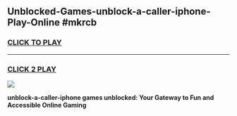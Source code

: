 
## Unblocked-Games-unblock-a-caller-iphone-Play-Online #mkrcb
<h3>
<a href="https://news.freeplayer.one?title=unblock-a-caller-iphone&ref=3">CLICK TO PLAY</a></h3>
<hr>

<h3>
<a href="https://news.freeplayer.one?title=unblock-a-caller-iphone&ref=3">CLICK 2 PLAY</a>
  
</h3>

<a href="https://news.freeplayer.one?title=unblock-a-caller-iphone&ref=3"><img src="https://clearcache.store/games.png"></a>


**unblock-a-caller-iphone games unblocked: Your Gateway to Fun and Accessible Online Gaming**
